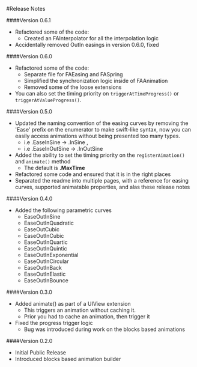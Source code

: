 #Release Notes

####Version 0.6.1

* Refactored some of the code:
	* Created an FAInterpolator for all the interpolation logic
* Accidentally removed OutIn easings in version 0.6.0, fixed 


####Version 0.6.0

* Refactored some of the code:
	* Separate file for FAEasing and FASpring
	* Simplified the synchronization logic inside of FAAnimation
	* Removed some of the loose extensions
* You can also set the timing priority on ``triggerAtTimeProgress()`` or ``triggerAtValueProgress()``. 


####Version 0.5.0

* Updated the naming convention of the easing curves by removing the 'Ease' prefix on the enumerator to make swift-like syntax, now you can easily access animations without being presented too many types.
	* i.e .EaseInSine -> .InSine , 
	* i.e .EaseInOutSine -> .InOutSine
* Added the ability to set the timing priority on the ``registerAimation()`` and ``animate()`` method 
	* The default is **.MaxTime**
* Refactored some code and ensured that it is in the right places
* Separated the readme into multiple pages, with a reference for easing curves, supported animatable properties, and alas these release notes


####Version 0.4.0

* Added the following parametric curves
	* EaseOutInSine
	* EaseOutInQuadratic
	* EaseOutCubic
	* EaseOutInCubic
	* EaseOutInQuartic
	* EaseOutInQuintic
	* EaseOutInExponential
	* EaseOutInCircular
	* EaseOutInBack
	* EaseOutInElastic
	* EaseOutInBounce

####Version 0.3.0

* Added animate() as part of a UIView extension
	* This triggers an animation without caching it.
	* Prior you had to cache an animation, then trigger it
* Fixed the progress trigger logic
	* Bug was introduced during work on the blocks based animations

####Version 0.2.0

* Initial Public Release
* Introduced blocks based animation builder

